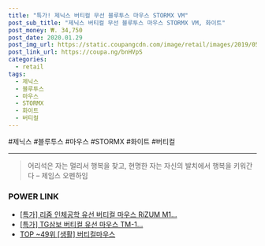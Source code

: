 ```yaml
--- 
title: "특가! 제닉스 버티컬 무선 블루투스 마우스 STORMX VM" 
post_sub_title: "제닉스 버티컬 무선 블루투스 마우스 STORMX VM, 화이트" 
post_money: ₩. 34,750 
post_date: 2020.01.29 
post_img_url: https://static.coupangcdn.com/image/retail/images/2019/05/02/23/9/55be1c7a-f81a-463a-97b9-b97972a7be92.jpg 
post_link_url: https://coupa.ng/bnHVpS 
categories: 
  - retail 
tags: 
  - 제닉스 
  - 블루투스 
  - 마우스 
  - STORMX 
  - 화이트 
  - 버티컬 
--- 
```

  #제닉스 #블루투스 #마우스 #STORMX #화이트 #버티컬 
<hr> 

> 어리석은 자는 멀리서 행복을 찾고, 현명한 자는 자신의 발치에서 행복을 키워간다  – 제임스 오펜하임 


### POWER LINK

* <a href="https://blog.naver.com/santokki14/221791251227" target="_blank">[특가] 리줌 인체공학 유선 버티컬 마우스 RiZUM M1...</a>
* <a href="https://blog.naver.com/sakai111/221790758702" target="_blank">[특가] TG삼보 버티컬 유선 마우스 TM-1...</a>
* <a href="https://blog.naver.com/an0733/221788377073" target="_blank"> TOP ~49위 [생활] 버티컬마우스</a>
